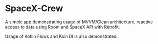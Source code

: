 # SpaceX-Crew

A simple app demonstrating usage of MVVM/Clean architecture, 
reactive access to data using Room and SpaceX API with Retrofit.

Usage of Kotlin Flows and Koin DI is also demonstrated.
